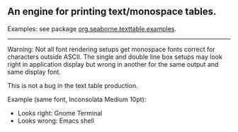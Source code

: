 ## An engine for printing text/monospace tables.

Examples: see package [org.seaborne.texttable.examples](https://github.com/afs/text-table/tree/master/src/main/java/texttable/examples).

<hr/>

Warning: Not all font rendering setups get monospace fonts correct
for characters outside ASCII.  The single and double line box setups
may look right in application display but wrong in another for the same
output and same display font.

This is not a bug in the text table production.

Example (same font, Inconsolata Medium 10pt):
* Looks right: Gnome Terminal
* Looks wrong: Emacs shell

